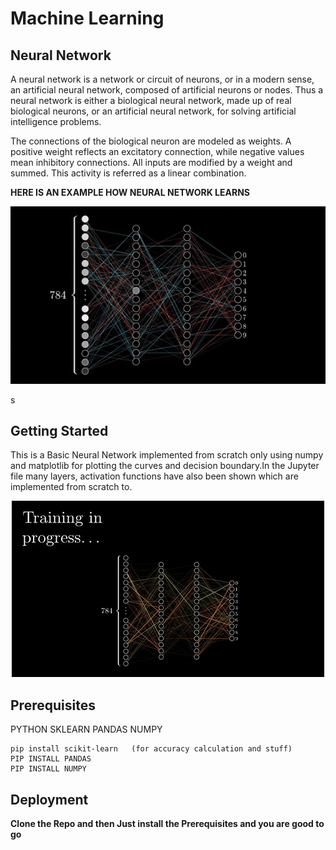# Machine Learning
## Neural Network

A neural network is a network or circuit of neurons, or in a modern sense, an artificial neural network, composed of artificial neurons or nodes. Thus a neural network is either a biological neural network, made up of real biological neurons, or an artificial neural network, for solving artificial intelligence problems. 

The connections of the biological neuron are modeled as weights. A positive weight reflects an excitatory connection, while negative values mean inhibitory connections. All inputs are modified by a weight and summed. This activity is referred as a linear combination.

**HERE IS AN EXAMPLE HOW NEURAL NETWORK LEARNS**


<p align="center">
  <img src="Examples/neurallearn.gif">
</p>s

## Getting Started 

This is a Basic Neural Network implemented from scratch only using numpy and matplotlib for plotting the curves and decision boundary.In the Jupyter file many layers, activation functions have also been shown which are implemented from scratch to.

<p align="center">
  <img src="Examples/training.gif">
</p>

## Prerequisites

PYTHON
SKLEARN
PANDAS
NUMPY

```
pip install scikit-learn   (for accuracy calculation and stuff)
PIP INSTALL PANDAS
PIP INSTALL NUMPY
```

## Deployment

**Clone the Repo and then Just install the Prerequisites and you are good to go**
